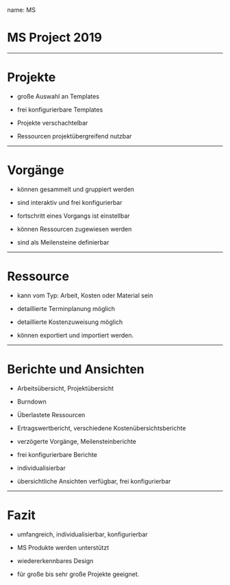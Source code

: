 name: MS

# MS Project 2019

---

# Projekte

+ große Auswahl an Templates

+ frei konfigurierbare Templates

+ Projekte verschachtelbar

+ Ressourcen projektübergreifend nutzbar

---

# Vorgänge

+ können gesammelt und gruppiert werden

+ sind interaktiv und frei konfigurierbar

+ fortschritt eines Vorgangs ist einstellbar

+ können Ressourcen zugewiesen werden

+ sind als Meilensteine definierbar


---

# Ressource

+ kann vom Typ: Arbeit, Kosten oder Material sein

+ detaillierte Terminplanung möglich

+ detaillierte Kostenzuweisung möglich

+ können exportiert und importiert werden.

---

# Berichte und Ansichten

+ Arbeitsübersicht, Projektübersicht

+ Burndown

+ Überlastete Ressourcen

+ Ertragswertbericht, verschiedene Kostenübersichtsberichte

+ verzögerte Vorgänge, Meilensteinberichte

+ frei konfigurierbare Berichte

+ individualisierbar

+ übersichtliche Ansichten verfügbar, frei konfigurierbar

---

# Fazit

+ umfangreich, individualisierbar, konfigurierbar

+ MS Produkte werden unterstützt

+ wiedererkennbares Design

+ für große bis sehr große Projekte geeignet.

